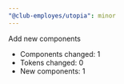 ```yaml
---
"@club-employes/utopia": minor
---
```


Add new components

- Components changed: 1
- Tokens changed: 0
- New components: 1
